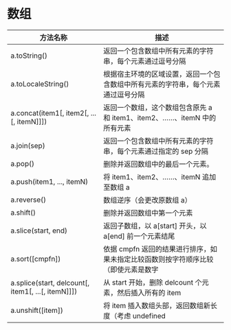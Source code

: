 # 数组
| 方法名称 | 描述 |
| -- | -- |
| a.toString() | 返回一个包含数组中所有元素的字符串，每个元素通过逗号分隔 |
| a.toLocaleString() | 根据宿主环境的区域设置，返回一个包含数组中所有元素的字符串，每个元素通过逗号分隔 |
| a.concat(item1[, item2[, ...[, itemN]]]) | 返回一个数组，这个数组包含原先 a 和 item1、item2、……、itemN 中的所有元素 |
| a.join(sep) | 返回一个包含数组中所有元素的字符串，每个元素通过指定的 sep 分隔 |
| a.pop() | 删除并返回数组中的最后一个元素。 |
| a.push(item1, ..., itemN) | 将 item1、item2、……、itemN 追加至数组 a |
| a.reverse() | 数组逆序（会更改原数组 a） |
| a.shift() | 删除并返回数组中第一个元素 |
| a.slice(start, end) | 返回子数组，以 a[start] 开头，以 a[end] 前一个元素结尾 |
| a.sort([cmpfn]) | 	依据 cmpfn 返回的结果进行排序，如果未指定比较函数则按字符顺序比较（即使元素是数字 |
| a.splice(start, delcount[, item1[, ...[, itemN]]]) | 从 start 开始，删除 delcount 个元素，然后插入所有的 item |
| a.unshift([item]) | 将 item 插入数组头部，返回数组新长度（考虑 undefined |

